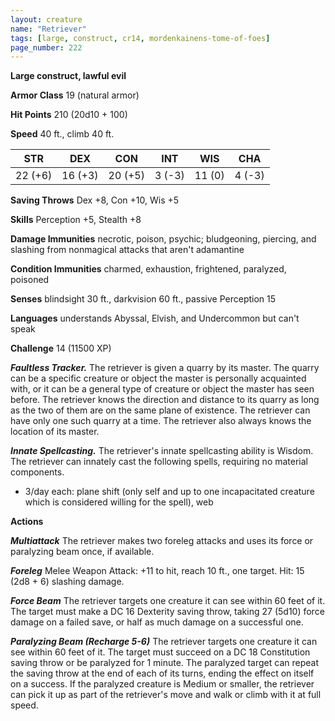 ```yaml
---
layout: creature
name: "Retriever"
tags: [large, construct, cr14, mordenkainens-tome-of-foes]
page_number: 222
---
```


**Large construct, lawful evil**

**Armor Class** 19 (natural armor)

**Hit Points** 210  (20d10 + 100)

**Speed** 40 ft., climb 40 ft.

|   STR   |   DEX   |   CON   |   INT   |   WIS   |   CHA   |
|:-------:|:-------:|:-------:|:-------:|:-------:|:-------:|
| 22 (+6) | 16 (+3) | 20 (+5) | 3 (-3) | 11 (0) | 4 (-3) |

**Saving Throws** Dex +8, Con +10, Wis +5

**Skills** Perception +5, Stealth +8

**Damage Immunities** necrotic, poison, psychic; bludgeoning, piercing, and slashing from nonmagical attacks that aren't adamantine

**Condition Immunities** charmed, exhaustion, frightened, paralyzed, poisoned

**Senses** blindsight 30 ft., darkvision 60 ft., passive Perception 15

**Languages** understands Abyssal, Elvish, and Undercommon but can't speak

**Challenge** 14 (11500 XP)

***Faultless Tracker.*** The retriever is given a quarry by its master. The quarry can be a specific creature or object the master is personally acquainted with, or it can be a general type of creature or object the master has seen before. The retriever knows the direction and distance to its quarry as long as the two of them are on the same plane of existence. The retriever can have only one such quarry at a time. The retriever also always knows the location of its master.

***Innate Spellcasting.*** The retriever's innate spellcasting ability is Wisdom. The retriever can innately cast the following spells, requiring no material components.
* 3/day each: plane shift (only self and up to one incapacitated creature which is considered willing for the spell), web

**Actions**

***Multiattack*** The retriever makes two foreleg attacks and uses its force or paralyzing beam once, if available.

***Foreleg*** Melee Weapon Attack: +11 to hit, reach 10 ft., one target. Hit: 15 (2d8 + 6) slashing damage.

***Force Beam*** The retriever targets one creature it can see within 60 feet of it. The target must make a DC 16 Dexterity saving throw, taking 27 (5d10) force damage on a failed save, or half as much damage on a successful one.

***Paralyzing Beam (Recharge 5-6)*** The retriever targets one creature it can see within 60 feet of it. The target must succeed on a DC 18 Constitution saving throw or be paralyzed for 1 minute. The paralyzed target can repeat the saving throw at the end of each of its turns, ending the effect on itself on a success.
If the paralyzed creature is Medium or smaller, the retriever can pick it up as part of the retriever's move and walk or climb with it at full speed.